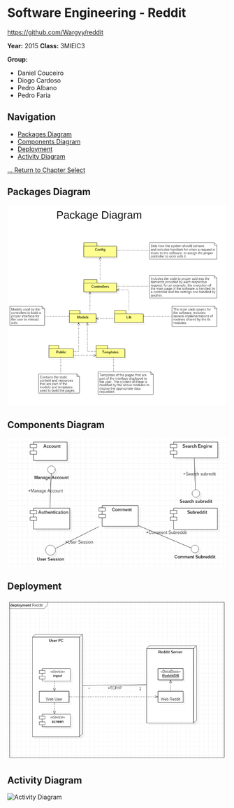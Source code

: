 # Software Engineering - Reddit
https://github.com/Wargyy/reddit

**Year:** 2015 **Class:** 3MIEIC3

**Group:**
* Daniel Couceiro
* Diogo Cardoso
* Pedro Albano
* Pedro Faria

## Navigation

* [Packages Diagram](#packages-diagram)
* [Components Diagram](#components-diagram)
* [Deployment](#deployment)
* [Activity Diagram](#activity-diagram)

[... Return to Chapter Select](Chapter_Select.md)

## Packages Diagram
![Packages Diagram](./diagrams/packagesdiagram.png)

## Components Diagram
![Components Diagram](./diagrams/ComponentDiagram.png)

## Deployment
![Deployment Diagram](./diagrams/DeploymentDiagram.png)

## Activity Diagram
![Activity Diagram](http://i.imgur.com/sS7o3hD.png)


